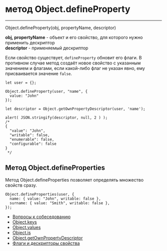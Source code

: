 # метод Object.defineProperty
____

Object.defineProperty(obj, propertyName, descriptor)

**obj, propertyName** - oбъект и его свойство, для которого нужно применить дескриптор<br>
**descriptor** - применяемый дескриптор

Если свойство существует, `defineProperty` обновит его флаги. В противном случае метод создаёт новое свойство с указанным значением и флагами, если какой-либо флаг не указан явно, ему присваивается значение `false`.

```
let user = {};

Object.defineProperty(user, "name", {
  value: "John"
});

let descriptor = Object.getOwnPropertyDescriptor(user, 'name');

alert( JSON.stringify(descriptor, null, 2 ) );
/*
{
  "value": "John",
  "writable": false,
  "enumerable": false,
  "configurable": false
}
 */
```

## Метод Object.defineProperties

Метод Object.defineProperties позволяет определять множество свойств сразу.

```
Object.defineProperties(user, {
  name: { value: "John", writable: false },
  surname: { value: "Smith", writable: false },
});
```

- [Вопросы к собеседованию](../../README.md)
- [Object.keys](./Object.keys.md)
- [Object.values](./Object.values.md)
- [Object.is](./Object.is.md)
- [Object.getOwnPropertyDescriptor](./Object.getOwnPropertyDescriptor.md)
- [Флаги и дескрипторы свойства](./flagsAndDescriptors.md)